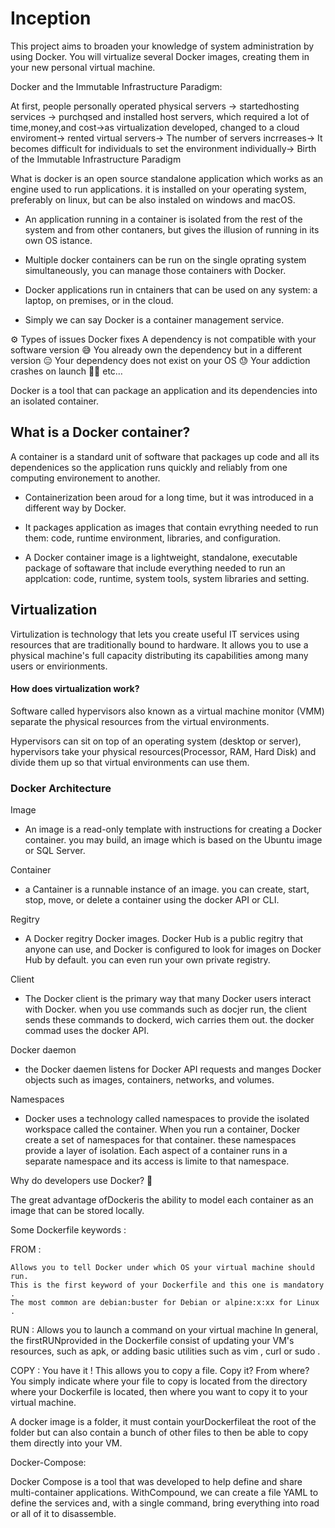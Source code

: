 # Inception

<p>This project aims to broaden your knowledge of system administration by using Docker. You will virtualize several Docker images, creating them in your new personal virtual machine.</p>


Docker and the Immutable Infrastructure Paradigm:

At first, people personally operated physical servers -> startedhosting services -> purchqsed and installed host servers, which required a lot of time,money,and cost->as virtualization developed, changed to a cloud enviroment-> rented virtual servers-> The number of servers incrreases-> It becomes difficult for individuals to set the environment individually-> Birth of the Immutable Infrastructure Paradigm

What is docker is an open source standalone application which works as an engine used to run applications. it is installed on your operating system, preferably on linux, but can be also instaled on windows and macOS.

* An application running in a container is isolated from the rest of the system and from other contaners, but gives the illusion of running in its own OS istance.

* Multiple docker containers can be run on the single oprating system simultaneously, you can manage those containers with Docker.

* Docker applications run in cntainers that can be used on any system: a laptop, on premises, or in the cloud.

* Simply we can say Docker is a container management service.

⚙️ Types of issues Docker fixes
A dependency is not compatible with your software version 😅
You already own the dependency but in a different version 😑
Your dependency does not exist on your OS 😓
Your addiction crashes on launch 😮‍💨
etc…

Docker is a tool that can package an application and its dependencies into an isolated container.

## What is a Docker container?

A container is a standard unit of software that packages up code and all its dependenices so the application runs quickly and reliably from one computing environement to another.

* Containerization been aroud for a long time, but it was introduced in a different way by Docker.

* It packages application as images that contain evrything needed to run them: code, runtime environment, libraries, and configuration.

* A Docker container image is a lightweight, standalone, executable package of softaware that include everything needed to run an applcation: code, runtime, system tools, system libraries and setting.

## Virtualization

Virtulization is technology that lets you create useful IT services using resources that are traditionally bound to hardware. It allows you to use a physical machine's full capacity distributing its capabilities among many users or envirionments.

#### How does virtualization work?

Software called hypervisors also known as a virtual machine monitor (VMM) separate the physical resources from the virtual environments. 

Hypervisors can sit on top of an operating system (desktop or server), hypervisors take your physical resources(Processor, RAM, Hard Disk) and divide them up so that virtual environments can use them.


### Docker Architecture

Image

- An image is a read-only template with instructions for creating a Docker container. you may build, an image which is based on the Ubuntu image or SQL Server.

Container 

- a Cantainer is a runnable instance of an image. you can create, start, stop, move, or delete a container using the docker API or CLI.

Regitry 

- A Docker regitry Docker images. Docker Hub is a public regitry that anyone can use, and Docker is configured to look for images on Docker Hub by default. you can even run your own private registry.

Client

- The Docker client is the primary way that many Docker users interact with Docker. when you use commands such as docjer run, the client sends these commands to dockerd, wich carries them out. the docker commad uses the docker API.

Docker daemon

- the Docker daemen listens for Docker API requests and manges Docker objects such as images, containers, networks, and volumes.

Namespaces

- Docker uses a technology called namespaces to provide the isolated workspace called the container. When you run a container, Docker create a set of namespaces for that container. these namespaces provide a layer of isolation. Each aspect of a container runs in a separate namespace and its access is limite to that namespace.

Why do developers use Docker? 🤔

The great advantage ofDockeris the ability to model each container as an image that can be stored locally.

Some Dockerfile keywords :

FROM :
    
    Allows you to tell Docker under which OS your virtual machine should run.
    This is the first keyword of your Dockerfile and this one is mandatory .
    The most common are debian:buster for Debian or alpine:x:xx for Linux .

RUN :
    Allows you to launch a command on your virtual machine
    In general, the firstRUNprovided in the Dockerfile consist of updating your VM's resources, such as apk, or adding basic utilities such as vim , curl or sudo .

COPY :
    You have it ! This allows you to copy a file.
    Copy it? From where?
    You simply indicate where your file to copy is located from the directory where your Dockerfile is located, then where you want to copy it to your virtual machine.

A docker image is a folder, it must contain yourDockerfileat the root of the folder but can also contain a bunch of other files to then be able to copy them directly into your VM.

Docker-Compose:

Docker Compose is a tool that was developed to help define and share multi-container applications.
WithCompound, we can create a file YAML to define the services and, with a single command, bring everything into road or all of it to disassemble.

